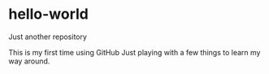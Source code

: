 # hello-world
Just another repository

This is my first time using GitHub
Just playing with a few things to learn my way around.
